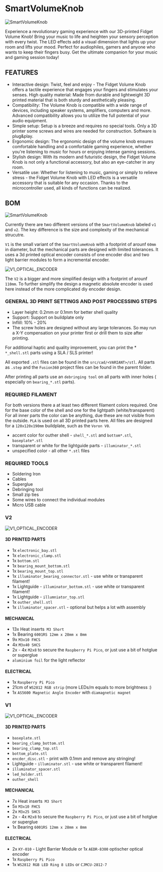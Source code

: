 # SmartVolumeKnob


![SmartVolumeKnob](documentation/images/v1/IMG_0535.JPG)

Experience a revolutionary gaming experience with our 3D-printed Fidget Volume Knob!
Bring your music to life and heighten your sensory perception with every twist.
The LED effects add a visual dimension that lights up your room and lifts your mood. Perfect for audiophiles, gamers and anyone who wants to keep their fingers busy.
Get the ultimate companion for your music and gaming session today!

## FEATURES

* Interactive design: Twist, feel and enjoy - The Fidget Volume Knob offers a tactile experience that engages your fingers and stimulates your senses.
High quality material: Made from durable and lightweight 3D printed material that is both sturdy and aesthetically pleasing.
* Compatibility: The Volume Knob is compatible with a wide range of devices, including speaker systems, amplifiers, computers and more. Advanced compatibility allows you to utilize the full potential of your audio equipment.
* Simple setup: Setup is a breeze and requires no special tools. Only a 3D printer some screws and wires are needed for construction. Software is plug&play.
* Ergonomic design: The ergonomic design of the volume knob ensures comfortable handling and a comfortable gaming experience, whether you're listening to music for hours or enjoying intense gaming sessions.
* Stylish design: With its modern and futuristic design, the Fidget Volume Knob is not only a functional accessory, but also an eye-catcher in any room.
* Versatile use: Whether for listening to music, gaming or simply to relieve stress - the Fidget Volume Knob with LED effects is a versatile accessory that is suitable for any occasion. Thanks to the microcontroller used, all kinds of functions can be realized.

## BOM 

![SmartVolumeKnob](documentation/images/v1_v2_comarison.png)

Currently there are two different versions of the `SmartVolumeKnob` labeled  `v1` and `v2`.
The key difference is the size and complexity of the mechanical strucutre.

`V1` is the small variant of the `SmartVolumeKnob` with a footprint of arounf `60mm` in diameter, but the mechanical parts are designed with limited tolerances.
It uses a 3d printed optical encoder consists of one encoder disc and two light barrier modules to form a incremental encoder.

![V1_OPTICAL_ENCODER](documentation/images/v1/render_6.PNG)


The `V2` is a bigger and more simplified design with a footprint of arounf `110mm`.
To further simplify the design a magnetic absolute encoder is used here instead of the more complicated diy encoder design.

### GENERAL 3D PRINT SETTINGS AND POST PROCESSING STEPS

* Layer height: 0.2mm or 0.1mm for better shell quality
* Support: Support on buildplate only
* Inflill: 10% - 20%
* The screw holes are designed without any large tolerances. So may run a X-Y compensation on your printer first or drill them to size after printing.

For additional haptic and quality improvement, you can print the * `*_shell.stl` parts using a SLA / SLS printer!

All exported `.stl` files can be found in the `src/cad/<VARIANT>/stl`. All parts as `.step` and the `Fusion360` project files can be found in the parent folder.

After printing all parts use an `debringing tool` on all parts with inner holes ( especially on `bearing_*.stl` parts).

### REQUIRED FILAMENT

For both versions there a at least two different filament colors required. One for the base color of the shell and one for the lightpath (white/transparent)
For all inner parts the color can be anything, due these are not visible from the outside.
`PLA` is used on all 3D printed parts here. All files are designed for a  `120x120x190mm` buildplate, such as the `Voron V0`.

*  accent color for outher shell - `shell_*.stl` and `bottom*.stl`, `baseplate*.stl`
* transparent or white for the lightguide parts - `illuminator_*.stl`
* unspecified color - all other `*.stl` files

### REQUIRED TOOLS

* Soldering Iron
* Cables
* Superglue
* Debringing tool
* Small zip ties
* Some wires to connect the individual modules
* Micro USB cable
  
### V2

![V1_OPTICAL_ENCODER](documentation/images/v2/render_1.PNG)

#### 3D PRINTED PARTS

* 1x `electronic_bay.stl`
* 1x `electronic_clamp.stl`
* 1x `bottom.stl`
* 1x `bearing_mount_bottom.stl`
* 1x `bearing_mount_top.stl`
* 1x `illuminator_bearing_connector.stl`  - use white or transparent filament!
* 1x Lightguide - `illuminator_bottom.stl`  - use white or transparent filament!
* 1x Lightguide - `illumniator_top.stl`
* 1x `outher_shell.stl`
* 1x `illuminator_spacer.stl` - optional but helps a lot with assembly



#### MECHANICAL

* 13x Heat inserts` M3 Short`
* 1x Bearing `6001RS 12mm x 28mm x 8mm`
* 9x `M3x10 FHCS`
* 4x `M3x40 SHCS`
* 2x - 4x `M2x8` to secure the `Raspberry Pi Pico`, or just use a bit of hotglue or superglue
* `aluminium foil` for the light reflector

  
#### ELECTRICAL

* 1x `Raspberry Pi Pico`
* 21cm of `WS2812 RGB strip` (more LEDs/m equals to  more brightness :)
* 1x `AS5600 Magnetic Angle Encoder` with `diamagnetic magnet`
  
### V1

![V1_OPTICAL_ENCODER](documentation/images/v1/render_1.PNG)

#### 3D PRINTED PARTS

* `baseplate.stl`
* `bearing_clamp_bottom.stl`
* `bearing_clamp_top.stl`
* `bottom_plate.stl`
* `encder_disc.stl` - print with 0.1mm and remove any stringing!
* Lightguide - `illuminator.stl` - use white or transparent filament!
* `illuminator_spacer.stl`
* `led_holder.stl`
* `outher_shell`
    
#### MECHANICAL

* 7x Heat inserts` M3 Short`
* 5x `M3x10 FHCS`
* 2x `M3x25 SHCS`
* 2x - 4x `M2x8` to secure the `Raspberry Pi Pico`, or just use a bit of hotglue or superglue
* 1x Bearing `6001RS 12mm x 28mm x 8mm`

#### ELECTRICAL

* 2x `KY-010`  - Light Barrier Module or 1x `AEDR-8300` optischer optical encoder
* 1x `Raspberry Pi Pico`
* 1x `WS2812 RGB LED Ring 8 LEDs` or `CJMCU-2812-7`



